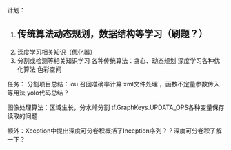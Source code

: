 
计划： 
1. 传统算法动态规划，数据结构等学习（刷题？）
	-
3. 深度学习相关知识（优化器）
4. 分割或检测等相关知识学习
各种传统算法：贪心、动态规划
深度学习各种优化算法
色彩空间


任务：
分割项目总结：iou 召回准确率计算   xml文件处理   ，函数不定量参数传入等用法
yolo代码总结？



图像处理算法：区域生长，分水岭分割
 tf.GraphKeys.UPDATA_OPS各种变量保存读取的问题
 
额外：Xception中提出深度可分卷积概括了Inception序列？？深度可分卷积了解一下？
<!--stackedit_data:
eyJoaXN0b3J5IjpbLTE0NDM2NjE2MTEsLTE1Nzc4MzAxODgsMT
YzMzUyMDY1NiwyODc0NzcwMjUsMTU3MTExNTA5NSwxMDY2OTcy
MTUyXX0=
-->
